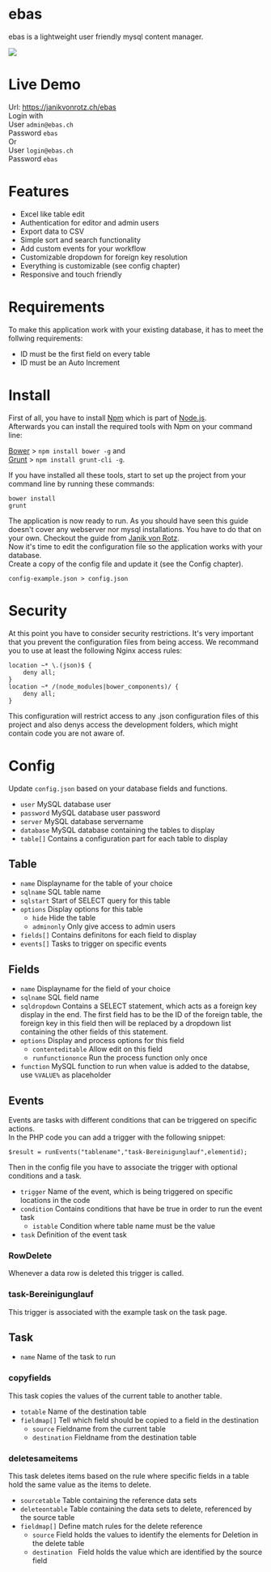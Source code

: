 ebas
====

ebas is a lightweight user friendly mysql content manager.

![](https://janikvonrotz.ch/wp-content/uploads/2014/12/ebas-table-edit-view.png)

# Live Demo

Url: https://janikvonrotz.ch/ebas  
Login with  
User `admin@ebas.ch`  
Password `ebas`  
Or  
User `login@ebas.ch`  
Password `ebas`  

# Features

* Excel like table edit 
* Authentication for editor and admin users
* Export data to CSV
* Simple sort and search functionality
* Add custom events for your workflow
* Customizable dropdown for foreign key resolution
* Everything is customizable (see config chapter)
* Responsive and touch friendly

# Requirements

To make this application work with your existing database, it has to meet the follwing requirements:

* ID must be the first field on every table
* ID must be an Auto Increment

# Install

First of all, you have to install [Npm](https://www.npmjs.org/) which is part of [Node.js](http://www.nodejs.org/).  
Afterwards you can install the required tools with Npm on your command line:  

[Bower](http://bower.io/) > `npm install bower -g` and  
[Grunt](http://gruntjs.com/) > `npm install grunt-cli -g`.

If you have installed all these tools, start to set up the project from your command line by running these commands:  

`bower install`  
`grunt`

The application is now ready to run.
As you should have seen this guide doesn't cover any webserver nor mysql installations. You have to do that on your own. Checkout the guide from [Janik von Rotz](https://janikvonrotz.ch/your-own-virtual-private-server-hosting-solution/).  
Now it's time to edit the configuration file so the application works with your database.  
Create a copy of the config file and update it (see the Config chapter).  

`config-example.json > config.json`

# Security

At this point you have to consider security restrictions. It's very important that you prevent the configuration files from being access.
We recommand you to use at least the following Nginx access rules:
```
location ~* \.(json)$ {
    deny all;
}
location ~* /(node_modules|bower_components)/ {
    deny all;
}
```
This configuration will restrict access to any .json configuration files of this project and also denys access the development folders, which might contain code you are not aware of.

# Config

Update `config.json` based on your database fields and functions.

* `user` MySQL database user  
* `password` MySQL database user password  
* `server` MySQL database servername  
* `database` MySQL database containing the tables to display  
* `table[]` Contains a configuration part for each table to display  

## Table

* `name` Displayname for the table of your choice  
* `sqlname` SQL table name  
* `sqlstart` Start of SELECT query for this table  
* `options` Display options for this table  
  * `hide` Hide the table  
  * `adminonly` Only give access to admin users  
* `fields[]` Contains definitons for each field to display  
* `events[]` Tasks to trigger on specific events

## Fields

* `name` Displayname for the field of your choice  
* `sqlname` SQL field name  
* `sqldropdown` Contains a SELECT statement, which acts as a foreign key display in the end. The first field has to be the ID of the foreign table, the foreign key in this field then will be replaced by a dropdown list containing the other fields of this statement.
* `options` Display and process options for this field  
  * `contenteditable` Allow edit on this field  
  * `runfunctiononce` Run the process function only once  
* `function` MySQL function to run when value is added to the databse, use `%VALUE%` as placeholder  

## Events

Events are tasks with different conditions that can be triggered on specific actions.  
In the PHP code you can add a trigger with the following snippet:  

```$result = runEvents("tablename","task-Bereinigunglauf",elementid);```

Then in the config file you have to associate the trigger with optional conditions and a task.  

* `trigger` Name of the event, which is being triggered on specific locations in the code
* `condition` Contains conditions that have be true in order to run the event task
  * `istable` Condition where table name must be the value
* `task` Definition of the event task

### RowDelete

Whenever a data row is deleted this trigger is called.

### task-Bereinigunglauf

This trigger is associated with the example task on the task page.

## Task

* `name` Name of the task to run

### copyfields

This task copies the values of the current table to another table.

* `totable` Name of the destination table
* `fieldmap[]` Tell which field should be copied to a field in the destination
  * `source` Fieldname from the current table
  * `destination` Fieldname from the destination table

### deletesameitems

This task deletes items based on the rule where specific fields in a table hold the same value as the items to delete.

* `sourcetable` Table containing the reference data sets
* `deleteontable` Table containing the data sets to delete, referenced by the source table
* `fieldmap[]` Define match rules for the delete reference
  * `source` Field holds the values to identify the elements for Deletion in the delete table
  * `destination ` Field holds the value which are identified by the source field
